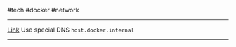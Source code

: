 #tech #docker #network 

---
[Link](https://docs.docker.com/desktop/networking/#i-want-to-connect-from-a-container-to-a-service-on-the-host)
Use special DNS `host.docker.internal`

----
